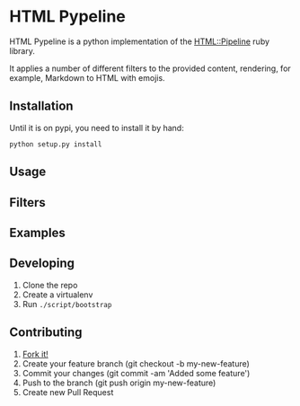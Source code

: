# HTML Pypeline

HTML Pypeline is a python implementation of the [HTML::Pipeline](https://github.com/jch/html-pipeline) ruby library.

It applies a number of different filters to the provided content, rendering, for example, Markdown to HTML with emojis.

## Installation

Until it is on pypi, you need to install it by hand:

    python setup.py install

## Usage

## Filters

## Examples

## Developing

1. Clone the repo
1. Create a virtualenv
1. Run `./script/bootstrap`

## Contributing

1. [Fork it!](https://help.github.com/articles/fork-a-repo)
1. Create your feature branch (git checkout -b my-new-feature)
1. Commit your changes (git commit -am 'Added some feature')
1. Push to the branch (git push origin my-new-feature)
1. Create new Pull Request

